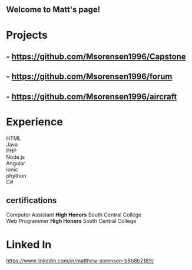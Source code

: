 ## Welcome to Matt's page!

# Projects
## - https://github.com/Msorensen1996/Capstone
## - https://github.com/Msorensen1996/forum
## - https://github.com/Msorensen1996/aircraft
# Experience
 HTML <br>
 Java <br>
 PHP <br>
 Node.js <br>
 Angular <br>
 Ionic <br>
 phython <br>
 C#
 ## certifications
 Computer Assistant **High Honors** South Central College <br>
 Web Programmer **High Honors** South Central College
 
 # Linked In
 https://www.linkedin.com/in/matthew-sorensen-b8b8b2189/
